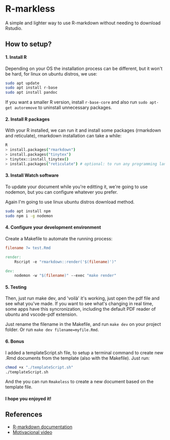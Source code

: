 # R-markless 

A simple and lighter way to use R-markdown without needing to download Rstudio.

## How to setup?

#### 1. Install R

Depending on your OS the installation process can be different, but it won't be hard, for linux on ubuntu distros, we use:

```bash
sudo apt update
sudo apt install r-base
sudo apt install pandoc
```

If you want a smaller R version, install ```r-base-core``` and also run ```sudo apt-get autoremove``` to uninstall unnecessary packages.


#### 2. Install R packages

With your R installed, we can run it and install some packages (rmarkdown and reticulate), rmarkdown installation can take a while:

```bash
R
> install.packages("rmarkdown")
> install.packages("tinytex")
> tinytex::install_tinytex()
> install.packages("reticulate") # optional: to run any programming language inside your documentation
```

#### 3. Install Watch software

To update your document while you're editting it, we're going to use nodemon, but you can configure whatever you prefer.

Again I'm going to use linux ubuntu distros download method.

```bash
sudo apt install npm
sudo npm i -g nodemon
```

#### 4. Configure your development environment

Create a Makefile to automate the running process:

```Makefile
filename ?= test.Rmd

render:
	Rscript -e "rmarkdown::render('$(filename)')"

dev:
	nodemon -w "$(filename)" --exec "make render"
```

#### 5. Testing

Then, just run make dev, and 'voilà' it's working, just open the pdf file and see what you've made. If you want to see what's changing in real time, some apps have this syncronization, including the default PDF reader of ubuntu and vscode-pdf extension.

Just rename the filename in the Makefile, and run ```make dev``` on your project folder. Or run ```make dev filename=myfile.Rmd```.

#### 6. Bonus

I added a templateScript.sh file, to setup a terminal command to create new .Rmd documents from the template (also with the Makefile). Just run:

```bash
chmod +x "./templateScript.sh"
./templateScript.sh
```

And the you can run ```Rmakeless``` to create a new document based on the template file.

#### I hope you enjoyed it!

## References

- [R-markdown documentation](https://rmarkdown.rstudio.com/lesson-1.html)
- [Motivacional video](https://www.youtube.com/watch?v=uccEhThn0ls)  